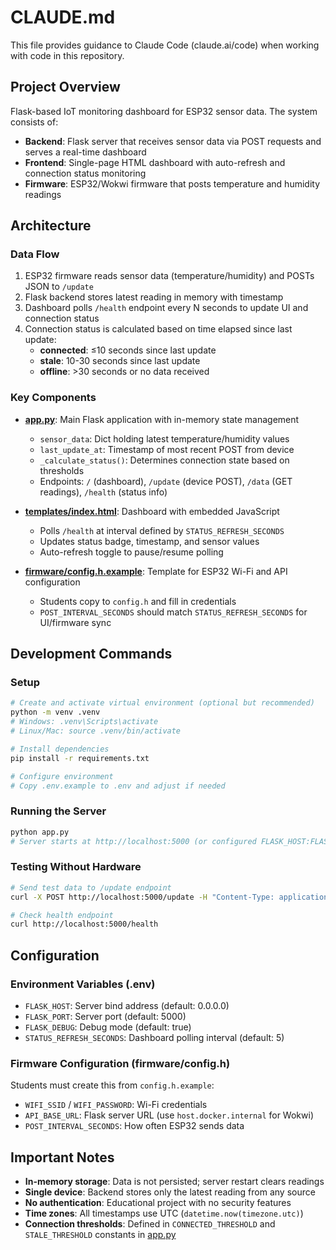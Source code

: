 # CLAUDE.md

This file provides guidance to Claude Code (claude.ai/code) when working with code in this repository.

## Project Overview

Flask-based IoT monitoring dashboard for ESP32 sensor data. The system consists of:
- **Backend**: Flask server that receives sensor data via POST requests and serves a real-time dashboard
- **Frontend**: Single-page HTML dashboard with auto-refresh and connection status monitoring
- **Firmware**: ESP32/Wokwi firmware that posts temperature and humidity readings

## Architecture

### Data Flow
1. ESP32 firmware reads sensor data (temperature/humidity) and POSTs JSON to `/update`
2. Flask backend stores latest reading in memory with timestamp
3. Dashboard polls `/health` endpoint every N seconds to update UI and connection status
4. Connection status is calculated based on time elapsed since last update:
   - **connected**: ≤10 seconds since last update
   - **stale**: 10-30 seconds since last update
   - **offline**: >30 seconds or no data received

### Key Components
- **[app.py](app.py)**: Main Flask application with in-memory state management
  - `sensor_data`: Dict holding latest temperature/humidity values
  - `last_update_at`: Timestamp of most recent POST from device
  - `_calculate_status()`: Determines connection state based on thresholds
  - Endpoints: `/` (dashboard), `/update` (device POST), `/data` (GET readings), `/health` (status info)

- **[templates/index.html](templates/index.html)**: Dashboard with embedded JavaScript
  - Polls `/health` at interval defined by `STATUS_REFRESH_SECONDS`
  - Updates status badge, timestamp, and sensor values
  - Auto-refresh toggle to pause/resume polling

- **[firmware/config.h.example](firmware/config.h.example)**: Template for ESP32 Wi-Fi and API configuration
  - Students copy to `config.h` and fill in credentials
  - `POST_INTERVAL_SECONDS` should match `STATUS_REFRESH_SECONDS` for UI/firmware sync

## Development Commands

### Setup
```bash
# Create and activate virtual environment (optional but recommended)
python -m venv .venv
# Windows: .venv\Scripts\activate
# Linux/Mac: source .venv/bin/activate

# Install dependencies
pip install -r requirements.txt

# Configure environment
# Copy .env.example to .env and adjust if needed
```

### Running the Server
```bash
python app.py
# Server starts at http://localhost:5000 (or configured FLASK_HOST:FLASK_PORT)
```

### Testing Without Hardware
```bash
# Send test data to /update endpoint
curl -X POST http://localhost:5000/update -H "Content-Type: application/json" -d '{"temperature": 23.4, "humidity": 55}'

# Check health endpoint
curl http://localhost:5000/health
```

## Configuration

### Environment Variables (.env)
- `FLASK_HOST`: Server bind address (default: 0.0.0.0)
- `FLASK_PORT`: Server port (default: 5000)
- `FLASK_DEBUG`: Debug mode (default: true)
- `STATUS_REFRESH_SECONDS`: Dashboard polling interval (default: 5)

### Firmware Configuration (firmware/config.h)
Students must create this from `config.h.example`:
- `WIFI_SSID` / `WIFI_PASSWORD`: Wi-Fi credentials
- `API_BASE_URL`: Flask server URL (use `host.docker.internal` for Wokwi)
- `POST_INTERVAL_SECONDS`: How often ESP32 sends data

## Important Notes

- **In-memory storage**: Data is not persisted; server restart clears readings
- **Single device**: Backend stores only the latest reading from any source
- **No authentication**: Educational project with no security features
- **Time zones**: All timestamps use UTC (`datetime.now(timezone.utc)`)
- **Connection thresholds**: Defined in `CONNECTED_THRESHOLD` and `STALE_THRESHOLD` constants in [app.py](app.py:29)
